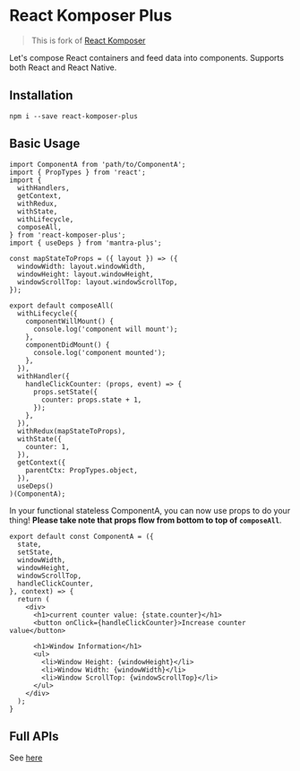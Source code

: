 # React Komposer Plus

> This is fork of [React Komposer](https://github.com/kadirahq/react-komposer)

Let's compose React containers and feed data into components. Supports both React and React Native.

## Installation

```
npm i --save react-komposer-plus
```

## Basic Usage

```
import ComponentA from 'path/to/ComponentA';
import { PropTypes } from 'react';
import {
  withHandlers,
  getContext,
  withRedux,
  withState,
  withLifecycle,
  composeAll,
} from 'react-komposer-plus';
import { useDeps } from 'mantra-plus';

const mapStateToProps = ({ layout }) => ({
  windowWidth: layout.windowWidth,
  windowHeight: layout.windowHeight,
  windowScrollTop: layout.windowScrollTop,
});

export default composeAll(
  withLifecycle({
    componentWillMount() {
      console.log('component will mount');
    },
    componentDidMount() {
      console.log('component mounted');
    },
  }),
  withHandler({
    handleClickCounter: (props, event) => {
      props.setState({
        counter: props.state + 1,
      });
    },
  }),
  withRedux(mapStateToProps),
  withState({
    counter: 1,
  }),
  getContext({
    parentCtx: PropTypes.object,
  }),
  useDeps()
)(ComponentA);
```

In your functional stateless ComponentA, you can now use props to do your thing! **Please take note that props flow from bottom to top of `composeAll`**.

```
export default const ComponentA = ({
  state,
  setState,
  windowWidth,
  windowHeight,
  windowScrollTop,
  handleClickCounter,
}, context) => {
  return (
    <div>
      <h1>current counter value: {state.counter}</h1>
      <button onClick={handleClickCounter}>Increase counter value</button>

      <h1>Window Information</h1>
      <ul>
        <li>Window Height: {windowHeight}</li>
        <li>Window Width: {windowWidth}</li>
        <li>Window ScrollTop: {windowScrollTop}</li>
      </ul>
    </div>
  );
}
```

## Full APIs

See [here](https://github.com/sammkj/react-komposer-plus/blob/master/docs/api.md)
